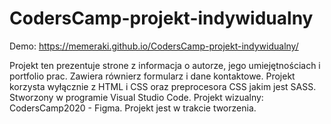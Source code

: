 # CodersCamp-projekt-indywidualny

Demo: https://memeraki.github.io/CodersCamp-projekt-indywidualny/

Projekt ten prezentuje strone z informacja o autorze, jego umiejętnościach i portfolio prac. Zawiera równierz formularz i dane kontaktowe.
Projekt korzysta wyłącznie z HTML i CSS oraz preprocesora CSS jakim jest SASS.
Stworzony w programie Visual Studio Code. Projekt wizualny: CodersCamp2020 - Figma.
Projekt jest w trakcie tworzenia.
